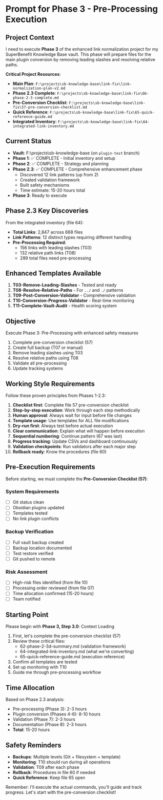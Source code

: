 # Prompt for Phase 3 - Pre-Processing Execution

## Project Context

I need to execute **Phase 3** of the enhanced link normalization project for my SuperBenefit Knowledge Base vault. This phase will prepare files for the main plugin conversion by removing leading slashes and resolving relative paths.

**Critical Project Resources**:
- **Main Plan**: `F:\projects\sb-knowledge-base\link-fix\link-normalization-plan-v2.md`
- **Phase 2.3 Complete**: `F:\projects\sb-knowledge-base\link-fix\66-phase-2-3-complete.md`
- **Pre-Conversion Checklist**: `F:\projects\sb-knowledge-base\link-fix\57-pre-conversion-checklist.md`
- **Quick Reference**: `F:\projects\sb-knowledge-base\link-fix\65-quick-reference-guide.md`
- **Integrated Inventory**: `F:\projects\sb-knowledge-base\link-fix\64-integrated-link-inventory.md`

## Current Status

- **Vault**: F:\projects\sb-knowledge-base (on `plugin-test` branch)
- **Phase 1**: ✅ COMPLETE - Initial inventory and setup
- **Phase 2**: ✅ COMPLETE - Strategy and planning  
- **Phase 2.3**: ✅ COMPLETE - Comprehensive enhancement phase
  - Discovered 12 link patterns (up from 2)
  - Created validation framework
  - Built safety mechanisms
  - Time estimate: 15-20 hours total
- **Phase 3**: Ready to execute

## Phase 2.3 Key Discoveries

From the integrated inventory (file 64):
- **Total Links**: 2,847 across 668 files
- **Link Patterns**: 12 distinct types requiring different handling
- **Pre-Processing Required**:
  - 156 links with leading slashes (T03)
  - 132 relative path links (T08)
  - 289 total files need pre-processing

## Enhanced Templates Available

1. **T03-Remove-Leading-Slashes** - Tested and ready
2. **T08-Resolve-Relative-Paths** - For `../` and `./` patterns
3. **T09-Post-Conversion-Validator** - Comprehensive validation
4. **T10-Conversion-Progress-Validator** - Real-time monitoring
5. **T11-Complete-Vault-Audit** - Health scoring system

## Objective

Execute Phase 3: Pre-Processing with enhanced safety measures

1. Complete pre-conversion checklist (57)
2. Create full backup (T07 or manual)
3. Remove leading slashes using T03
4. Resolve relative paths using T08
5. Validate all pre-processing
6. Update tracking systems

## Working Style Requirements

Follow these proven principles from Phases 1-2.3:

1. **Checklist first**: Complete file 57 pre-conversion checklist
2. **Step-by-step execution**: Work through each step methodically
3. **Human approval**: Always wait for input before file changes
4. **Template usage**: Use templates for ALL file modifications
5. **Dry-run first**: Always test before actual execution
6. **Clear communication**: Explain what will happen before execution
7. **Sequential numbering**: Continue pattern (67 was last)
8. **Progress tracking**: Update CSVs and dashboard continuously
9. **Validation checkpoints**: Run validators after each major step
10. **Rollback ready**: Know the procedures (file 60)

## Pre-Execution Requirements

Before starting, we must complete the **Pre-Conversion Checklist (57)**:

### System Requirements
- [ ] Git status clean
- [ ] Obsidian plugins updated
- [ ] Templates tested
- [ ] No link plugin conflicts

### Backup Verification  
- [ ] Full vault backup created
- [ ] Backup location documented
- [ ] Test restore verified
- [ ] Git pushed to remote

### Risk Assessment
- [ ] High-risk files identified (from file 10)
- [ ] Processing order reviewed (from file 07)
- [ ] Time allocation confirmed (15-20 hours)
- [ ] Team notified

## Starting Point

Please begin with **Phase 3, Step 3.0**: Context Loading

1. First, let's complete the pre-conversion checklist (57)
2. Review these critical files:
   - 62-phase-2-3d-summary.md (validation framework)
   - 64-integrated-link-inventory.md (what we're converting)
   - 65-quick-reference-guide.md (execution reference)
3. Confirm all templates are tested
4. Set up monitoring with T10
5. Guide me through pre-processing workflow

## Time Allocation

Based on Phase 2.3 analysis:
- Pre-processing (Phase 3): 2-3 hours
- Plugin conversion (Phases 4-6): 8-10 hours  
- Validation (Phase 7): 2-3 hours
- Documentation (Phase 8): 2-3 hours
- **Total**: 15-20 hours

## Safety Reminders

- **Backups**: Multiple levels (Git + filesystem + template)
- **Monitoring**: T10 should run during all operations
- **Validation**: T09 after each phase
- **Rollback**: Procedures in file 60 if needed
- **Quick Reference**: Keep file 65 open

Remember: I'll execute the actual commands, you'll guide and track progress. Let's start with the pre-conversion checklist!